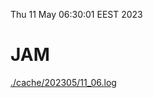 Thu 11 May 06:30:01 EEST 2023
# JAM
<a href='./cache/202305/11_06.log'>./cache/202305/11_06.log</a>
